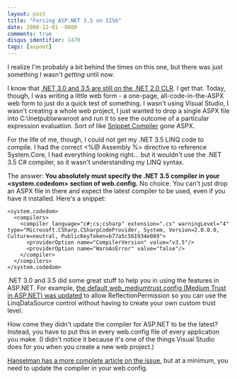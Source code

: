 ```yaml
---
layout: post
title: "Forcing ASP.NET 3.5 on IIS6"
date: 2008-12-01 -0800
comments: true
disqus_identifier: 1470
tags: [aspnet]
---
```

I realize I'm probably a bit behind the times on this one, but there was
just something I wasn't *getting* until now.

I know that [.NET 3.0 and 3.5 are still on the .NET 2.0
CLR](http://www.hanselman.com/blog/HowToSetAnIISApplicationOrAppPoolToUseASPNET35RatherThan20.aspx).
I get that. Today, though, I was writing a little web form - a one-page,
all-code-in-the-ASPX web form to just do a quick test of something. I
wasn't using Visual Studio, I wasn't creating a whole web project, I
just wanted to drop a single ASPX file into C:\\Inetpub\\wwwroot and run
it to see the outcome of a particular expression evaluation. Sort of
like [Snippet Compiler](http://www.sliver.com/dotnet/SnippetCompiler/)
gone ASPX.

For the life of me, though, I could not get my .NET 3.5 LINQ code to
compile. I had the correct \<%@ Assembly %\> directive to reference
System.Core, I had everything looking right... but it wouldn't use the
.NET 3.5 C# compiler, so it wasn't understanding my LINQ syntax.

The answer: **You absolutely must specify the .NET 3.5 compiler in your
\<system.codedom\> section of web.config.** No choice. You can't just
drop an ASPX file in there and expect the latest compiler to be used,
even if you have it installed. Here's a snippet:

    <system.codedom>
      <compilers>
        <compiler language="c#;cs;csharp" extension=".cs" warningLevel="4" type="Microsoft.CSharp.CSharpCodeProvider, System, Version=2.0.0.0, Culture=neutral, PublicKeyToken=b77a5c561934e089">
          <providerOption name="CompilerVersion" value="v3.5"/>
          <providerOption name="WarnAsError" value="false"/>
        </compiler>
      </compilers>
    </system.codedom>

.NET 3.0 and 3.5 did some great stuff to help you in using the features
in ASP.NET. For example, [the default web\_mediumtrust.config (Medium
Trust in ASP.NET) was
updated](http://download.microsoft.com/download/9/a/e/9ae0f6cc-7032-408e-9ca7-989f9e4af4ec/dotNetReadMe.htm#General%20Issues)
to allow ReflectionPermission so you can use the LinqDataSource control
without having to create your own custom trust level.

How come they didn't update the compiler for ASP.NET to be the latest?
Instead, you have to put this in every web.config file of every
application you make. (I didn't notice it because it's one of the things
Visual Studio does for you when you create a new web project.)

[Hanselman has a more complete article on the
issue](http://www.hanselman.com/blog/HowToSetAnIISApplicationOrAppPoolToUseASPNET35RatherThan20.aspx),
but at a minimum, you need to update the compiler in your web.config.

